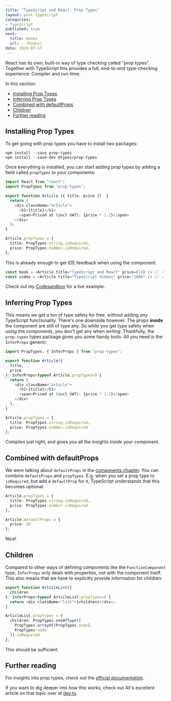 ```yaml
---
title: "TypeScript and React: Prop Types"
layout: post-typescript
categories:
- TypeScript
published: true
next:
  title: Hooks
  url: ../hooks/
date: 2019-07-17
---
```


React has its own, built-in way of type checking called "prop types". Together with TypeScript this provides
a full, end-to-end type-checking experience: Compiler and run-time.

In this section:

- [Installing Prop Types](#installing-prop-types)
- [Inferring Prop Types](#inferring-prop-types)
- [Combined with defaultProps](#combined-with-defaultprops)
- [Children](#children)
- [Further reading](#further-reading)

## Installing Prop Types

To get going with prop types you have to install two packages:

```
npm install --save prop-types
npm install --save-dev @types/prop-types
```

Once everything is installed, you can start adding prop types by adding a field 
called `propTypes` to your components:

```typescript
import React from "react";
import PropTypes from "prop-types";

export function Article ({ title, price })  {
  return (
    <div className="article">
      <h1>{title}</h1>
      <span>Priced at (incl VAT): {price * 1.2}</span>
    </div>
  );
}

Article.propTypes = {
  title: PropTypes.string.isRequired,
  price: PropTypes.number.isRequired,
};
```

This is already enough to get IDE feedback when using the component:

```typescript
const book = <Article title="TypeScript and React" price={10} /> // ✅
const video = <Article title="TypeScript Videos" price="1000" /> // 💥 - Type Error
```

Check out my [Codesandbox](https://codesandbox.io/s/competent-mcnulty-1p9dt) for a live example.

## Inferring Prop Types

This means we get a ton of type safety for free, without adding *any* TypeScript functionality.
There's one downside however: The props **inside** the component are still of type any. So while
you get type safety when *using* the components, you don't get any when *writing*. Thankfully,
the `prop-types` types package gives you some handy tools. All you need is the `InferProps` generic:

```typescript
import PropTypes, { InferProps } from "prop-types";

export function Article({
  title,
  price
}: InferProps<typeof Article.propTypes>) {
  return (
    <div className="article">
      <h1>{title}</h1>
      <span>Priced at (incl VAT): {price * 1.2}</span>
    </div>
  );
}

Article.propTypes = {
  title: PropTypes.string.isRequired,
  price: PropTypes.number.isRequired
};
```

Compiles just right, and gives you all the insights *inside* your component.

## Combined with defaultProps

We were talking about `defaultProps` in the [components chapter](../components). You can combine `defaultProps`
and `propTypes`. E.g. when you set a prop type to `isRequired`, but add a `defaultProp` for it, TypeScript
understands that this becomes optional.

```typescript
Article.propTypes = {
  title: PropTypes.string.isRequired,
  price: PropTypes.number.isRequired
};

Article.defaultProps = {
  price: 20
};
```

Nice!

## Children

Compared to other ways of defining components like the `FunctionComponent` type,
`InferProps` only deals with properties, not with the component itself. This also means that we have to explicitly
provide information for children:

```typescript
export function ArticleList({
  children
}: InferProps<typeof ArticleList.propTypes>) {
  return <div className="list">{children}</div>;
}

ArticleList.propTypes = {
  children: PropTypes.oneOfType([
    PropTypes.arrayOf(PropTypes.node),
    PropTypes.node
  ]).isRequired
};
```

This should be sufficient.

## Further reading

For insights into prop types, check out the [official documentation](https://reactjs.org/docs/typechecking-with-proptypes.html).

If you want to dig deeper into *how* this works, check out Ali's excellent article
on that topic over at [dev.to](https://dev.to/busypeoples/notes-on-typescript-inferring-react-proptypes-1g88).
